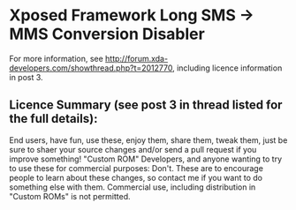 Xposed Framework Long SMS -> MMS Conversion Disabler
====================================================

For more information, see http://forum.xda-developers.com/showthread.php?t=2012770, including licence information in post 3.

Licence Summary (see post 3 in thread listed for the full details):
-------------------------------------------------------------------

End users, have fun, use these, enjoy them, share them, tweak them, just be sure to shaer your source changes and/or send a pull request if you improve something!
"Custom ROM" Developers, and anyone wanting to try to use these for commercial purposes: Don't. These are to encourage people to learn about these changes, so contact me if you want to do something else with them. Commercial use, including distribution in "Custom ROMs" is not permitted.